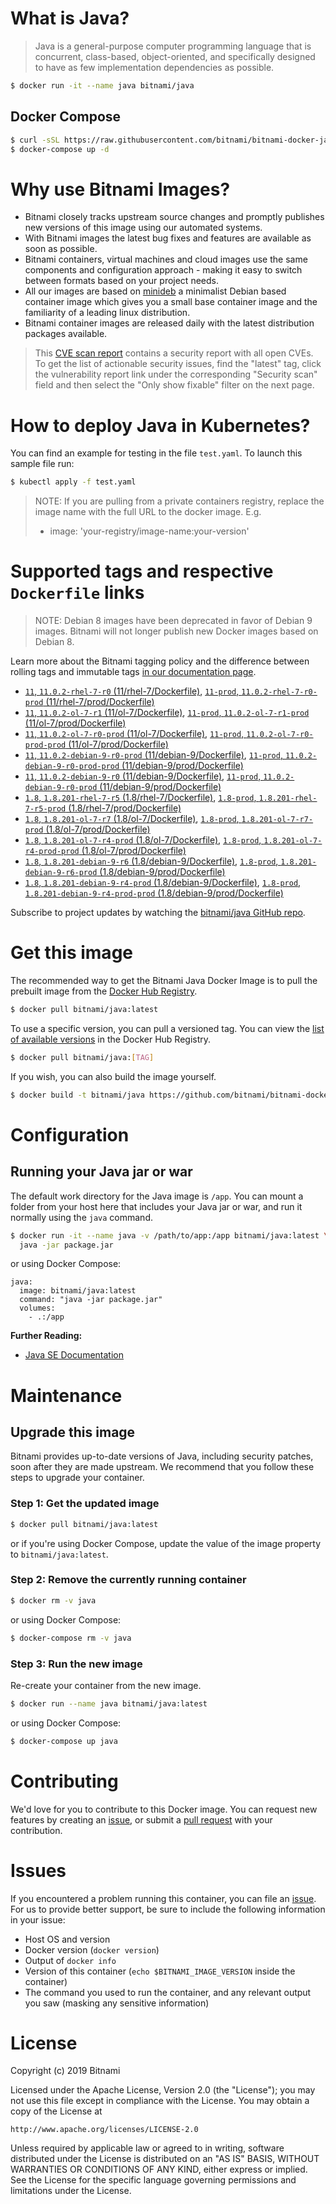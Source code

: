 # What is Java?

> Java is a general-purpose computer programming language that is concurrent, class-based, object-oriented, and specifically designed to have as few implementation dependencies as possible.

```bash
$ docker run -it --name java bitnami/java
```

## Docker Compose

```bash
$ curl -sSL https://raw.githubusercontent.com/bitnami/bitnami-docker-java/master/docker-compose.yml > docker-compose.yml
$ docker-compose up -d
```

# Why use Bitnami Images?

* Bitnami closely tracks upstream source changes and promptly publishes new versions of this image using our automated systems.
* With Bitnami images the latest bug fixes and features are available as soon as possible.
* Bitnami containers, virtual machines and cloud images use the same components and configuration approach - making it easy to switch between formats based on your project needs.
* All our images are based on [minideb](https://github.com/bitnami/minideb) a minimalist Debian based container image which gives you a small base container image and the familiarity of a leading linux distribution.
* Bitnami container images are released daily with the latest distribution packages available.


> This [CVE scan report](https://quay.io/repository/bitnami/java?tab=tags) contains a security report with all open CVEs. To get the list of actionable security issues, find the "latest" tag, click the vulnerability report link under the corresponding "Security scan" field and then select the "Only show fixable" filter on the next page.

# How to deploy Java in Kubernetes?

You can find an example for testing in the file `test.yaml`. To launch this sample file run:

```bash
$ kubectl apply -f test.yaml
```

> NOTE: If you are pulling from a private containers registry, replace the image name with the full URL to the docker image. E.g.
>
> - image: 'your-registry/image-name:your-version'

# Supported tags and respective `Dockerfile` links

> NOTE: Debian 8 images have been deprecated in favor of Debian 9 images. Bitnami will not longer publish new Docker images based on Debian 8.

Learn more about the Bitnami tagging policy and the difference between rolling tags and immutable tags [in our documentation page](https://docs.bitnami.com/containers/how-to/understand-rolling-tags-containers/).


- [`11`, `11.0.2-rhel-7-r0` (11/rhel-7/Dockerfile)](https://github.com/bitnami/bitnami-docker-java/blob/11.0.2-rhel-7-r0/11/rhel-7/Dockerfile), [`11-prod`, `11.0.2-rhel-7-r0-prod` (11/rhel-7/prod/Dockerfile)](https://github.com/bitnami/bitnami-docker-java/blob/11.0.2-rhel-7-r0/11/rhel-7/prod/Dockerfile)
- [`11`, `11.0.2-ol-7-r1` (11/ol-7/Dockerfile)](https://github.com/bitnami/bitnami-docker-java/blob/11.0.2-ol-7-r1/11/ol-7/Dockerfile), [`11-prod`, `11.0.2-ol-7-r1-prod` (11/ol-7/prod/Dockerfile)](https://github.com/bitnami/bitnami-docker-java/blob/11.0.2-ol-7-r1/11/ol-7/prod/Dockerfile)
- [`11`, `11.0.2-ol-7-r0-prod` (11/ol-7/Dockerfile)](https://github.com/bitnami/bitnami-docker-java/blob/11.0.2-ol-7-r0-prod/11/ol-7/Dockerfile), [`11-prod`, `11.0.2-ol-7-r0-prod-prod` (11/ol-7/prod/Dockerfile)](https://github.com/bitnami/bitnami-docker-java/blob/11.0.2-ol-7-r0-prod/11/ol-7/prod/Dockerfile)
- [`11`, `11.0.2-debian-9-r0-prod` (11/debian-9/Dockerfile)](https://github.com/bitnami/bitnami-docker-java/blob/11.0.2-debian-9-r0-prod/11/debian-9/Dockerfile), [`11-prod`, `11.0.2-debian-9-r0-prod-prod` (11/debian-9/prod/Dockerfile)](https://github.com/bitnami/bitnami-docker-java/blob/11.0.2-debian-9-r0-prod/11/debian-9/prod/Dockerfile)
- [`11`, `11.0.2-debian-9-r0` (11/debian-9/Dockerfile)](https://github.com/bitnami/bitnami-docker-java/blob/11.0.2-debian-9-r0/11/debian-9/Dockerfile), [`11-prod`, `11.0.2-debian-9-r0-prod` (11/debian-9/prod/Dockerfile)](https://github.com/bitnami/bitnami-docker-java/blob/11.0.2-debian-9-r0/11/debian-9/prod/Dockerfile)
- [`1.8`, `1.8.201-rhel-7-r5` (1.8/rhel-7/Dockerfile)](https://github.com/bitnami/bitnami-docker-java/blob/1.8.201-rhel-7-r5/1.8/rhel-7/Dockerfile), [`1.8-prod`, `1.8.201-rhel-7-r5-prod` (1.8/rhel-7/prod/Dockerfile)](https://github.com/bitnami/bitnami-docker-java/blob/1.8.201-rhel-7-r5/1.8/rhel-7/prod/Dockerfile)
- [`1.8`, `1.8.201-ol-7-r7` (1.8/ol-7/Dockerfile)](https://github.com/bitnami/bitnami-docker-java/blob/1.8.201-ol-7-r7/1.8/ol-7/Dockerfile), [`1.8-prod`, `1.8.201-ol-7-r7-prod` (1.8/ol-7/prod/Dockerfile)](https://github.com/bitnami/bitnami-docker-java/blob/1.8.201-ol-7-r7/1.8/ol-7/prod/Dockerfile)
- [`1.8`, `1.8.201-ol-7-r4-prod` (1.8/ol-7/Dockerfile)](https://github.com/bitnami/bitnami-docker-java/blob/1.8.201-ol-7-r4-prod/1.8/ol-7/Dockerfile), [`1.8-prod`, `1.8.201-ol-7-r4-prod-prod` (1.8/ol-7/prod/Dockerfile)](https://github.com/bitnami/bitnami-docker-java/blob/1.8.201-ol-7-r4-prod/1.8/ol-7/prod/Dockerfile)
- [`1.8`, `1.8.201-debian-9-r6` (1.8/debian-9/Dockerfile)](https://github.com/bitnami/bitnami-docker-java/blob/1.8.201-debian-9-r6/1.8/debian-9/Dockerfile), [`1.8-prod`, `1.8.201-debian-9-r6-prod` (1.8/debian-9/prod/Dockerfile)](https://github.com/bitnami/bitnami-docker-java/blob/1.8.201-debian-9-r6/1.8/debian-9/prod/Dockerfile)
- [`1.8`, `1.8.201-debian-9-r4-prod` (1.8/debian-9/Dockerfile)](https://github.com/bitnami/bitnami-docker-java/blob/1.8.201-debian-9-r4-prod/1.8/debian-9/Dockerfile), [`1.8-prod`, `1.8.201-debian-9-r4-prod-prod` (1.8/debian-9/prod/Dockerfile)](https://github.com/bitnami/bitnami-docker-java/blob/1.8.201-debian-9-r4-prod/1.8/debian-9/prod/Dockerfile)

Subscribe to project updates by watching the [bitnami/java GitHub repo](https://github.com/bitnami/bitnami-docker-java).

# Get this image

The recommended way to get the Bitnami Java Docker Image is to pull the prebuilt image from the [Docker Hub Registry](https://hub.docker.com/r/bitnami/java).

```bash
$ docker pull bitnami/java:latest
```

To use a specific version, you can pull a versioned tag. You can view the [list of available versions](https://hub.docker.com/r/bitnami/java/tags/) in the Docker Hub Registry.

```bash
$ docker pull bitnami/java:[TAG]
```

If you wish, you can also build the image yourself.

```bash
$ docker build -t bitnami/java https://github.com/bitnami/bitnami-docker-java.git
```

# Configuration

## Running your Java jar or war

The default work directory for the Java image is `/app`. You can mount a folder from your host here that includes your Java jar or war, and run it normally using the `java` command.

```bash
$ docker run -it --name java -v /path/to/app:/app bitnami/java:latest \
  java -jar package.jar
```

or using Docker Compose:

```
java:
  image: bitnami/java:latest
  command: "java -jar package.jar"
  volumes:
    - .:/app
```

**Further Reading:**

  - [Java SE Documentation](https://docs.oracle.com/javase/8/docs/api/)

# Maintenance

## Upgrade this image

Bitnami provides up-to-date versions of Java, including security patches, soon after they are made upstream. We recommend that you follow these steps to upgrade your container.

### Step 1: Get the updated image

```bash
$ docker pull bitnami/java:latest
```

or if you're using Docker Compose, update the value of the image property to `bitnami/java:latest`.

### Step 2: Remove the currently running container

```bash
$ docker rm -v java
```

or using Docker Compose:

```bash
$ docker-compose rm -v java
```

### Step 3: Run the new image

Re-create your container from the new image.

```bash
$ docker run --name java bitnami/java:latest
```

or using Docker Compose:

```bash
$ docker-compose up java
```

# Contributing

We'd love for you to contribute to this Docker image. You can request new features by creating an [issue](https://github.com/bitnami/bitnami-docker-java/issues), or submit a [pull request](https://github.com/bitnami/bitnami-docker-java/pulls) with your contribution.

# Issues

If you encountered a problem running this container, you can file an [issue](https://github.com/bitnami/bitnami-docker-java/issues). For us to provide better support, be sure to include the following information in your issue:

- Host OS and version
- Docker version (`docker version`)
- Output of `docker info`
- Version of this container (`echo $BITNAMI_IMAGE_VERSION` inside the container)
- The command you used to run the container, and any relevant output you saw (masking any sensitive
information)

# License

Copyright (c) 2019 Bitnami

Licensed under the Apache License, Version 2.0 (the "License");
you may not use this file except in compliance with the License.
You may obtain a copy of the License at

    http://www.apache.org/licenses/LICENSE-2.0

Unless required by applicable law or agreed to in writing, software
distributed under the License is distributed on an "AS IS" BASIS,
WITHOUT WARRANTIES OR CONDITIONS OF ANY KIND, either express or implied.
See the License for the specific language governing permissions and
limitations under the License.
